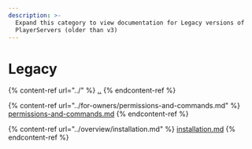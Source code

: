 ```yaml
---
description: >-
  Expand this category to view documentation for Legacy versions of
  PlayerServers (older than v3)
---
```


# Legacy

{% content-ref url="../" %}
[..](../)
{% endcontent-ref %}

{% content-ref url="../for-owners/permissions-and-commands.md" %}
[permissions-and-commands.md](../for-owners/permissions-and-commands.md)
{% endcontent-ref %}

{% content-ref url="../overview/installation.md" %}
[installation.md](../overview/installation.md)
{% endcontent-ref %}
